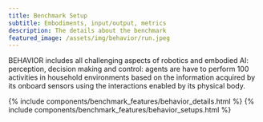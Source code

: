 ```yaml
---
title: Benchmark Setup
subtitle: Embodiments, input/output, metrics
description: The details about the benchmark
featured_image: /assets/img/behavior/run.jpeg
---
```


BEHAVIOR includes all challenging aspects of robotics and embodied AI: perception, decision making and control: agents are have to perform 100 activities in household environments based on the information acquired by its onboard sensors using the interactions enabled by its physical body.  

{% include components/benchmark_features/behavior_details.html %}
{% include components/benchmark_features/behavior_setups.html %}

<!-- 
```components/teams/team-carousel-1.html ```
{% include components/teams/team-carousel-1.html %}

---
```components/teams/team-carousel-2.html ```
{% include components/teams/team-carousel-2.html %}

---
```components/teams/team-carousel-3.html ```
{% include components/teams/team-carousel-3.html %}

---
```components/teams/team-carousel-4.html ```
{% include components/teams/team-carousel-4.html %}

---
```components/teams/team-carousel-5.html ```
{% include components/teams/team-carousel-5.html %} -->